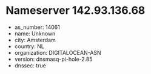 # Nameserver 142.93.136.68

* as_number: 14061
* name: Unknown
* city: Amsterdam
* country: NL
* organization: DIGITALOCEAN-ASN
* version: dnsmasq-pi-hole-2.85
* dnssec: true
